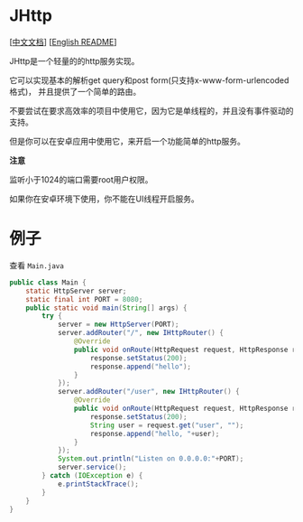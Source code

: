 # JHttp

[[中文文档](README_CN.md)] [[English README](README.md)]

JHttp是一个轻量的的http服务实现。

它可以实现基本的解析get query和post form(只支持x-www-form-urlencoded格式)，
并且提供了一个简单的路由。

不要尝试在要求高效率的项目中使用它，因为它是单线程的，并且没有事件驱动的支持。

但是你可以在安卓应用中使用它，来开启一个功能简单的http服务。

**注意** 

监听小于1024的端口需要root用户权限。

如果你在安卓环境下使用，你不能在UI线程开启服务。

# 例子

查看 `Main.java`

```java
public class Main {
    static HttpServer server;
    static final int PORT = 8080;
    public static void main(String[] args) {
        try {
            server = new HttpServer(PORT);
            server.addRouter("/", new IHttpRouter() {
                @Override
                public void onRoute(HttpRequest request, HttpResponse response) {
                    response.setStatus(200);
                    response.append("hello");
                }
            });
            server.addRouter("/user", new IHttpRouter() {
                @Override
                public void onRoute(HttpRequest request, HttpResponse response) {
                    response.setStatus(200);
                    String user = request.get("user", "");
                    response.append("hello, "+user);
                }
            });
            System.out.println("Listen on 0.0.0.0:"+PORT);
            server.service();
        } catch (IOException e) {
            e.printStackTrace();
        }
    }
}
```